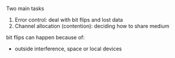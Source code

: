 Two main tasks
1. Error control: deal with bit flips and lost data
2. Channel allocation (contention): deciding how to share medium

bit flips can happen because of: 
- outside interference, space or local devices


